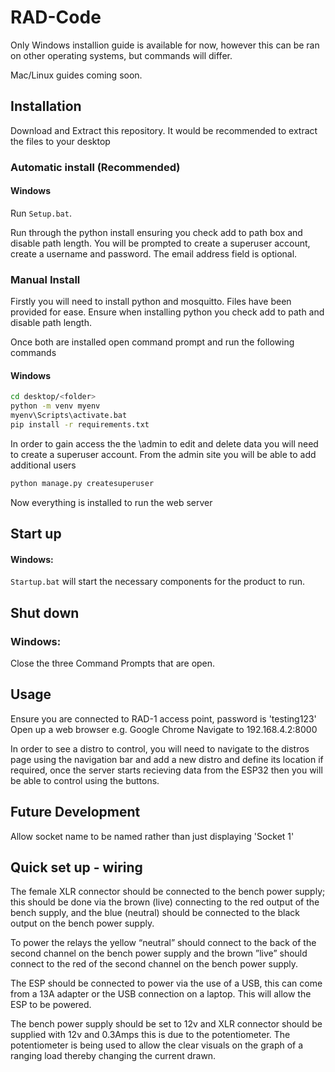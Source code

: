 # RAD-Code
Only Windows installion guide is available for now, however this can be ran on other operating systems, but commands will differ.

Mac/Linux guides coming soon.
## Installation
Download and Extract this repository. It would be recommended to extract the files to your desktop

### Automatic install (Recommended)
#### Windows
Run `Setup.bat`.

Run through the python install ensuring you check add to path box and disable path length.
You will be prompted to create a superuser account, create a username and password. The email address field is optional.

### Manual Install
Firstly you will need to install python and mosquitto. Files have been provided for ease. Ensure when installing python you check add to path and disable path length.

Once both are installed open command prompt and run the following commands
#### Windows
``` bash
cd desktop/<folder>
python -m venv myenv
myenv\Scripts\activate.bat
pip install -r requirements.txt
```

In order to gain access the the \admin to edit and delete data you will need to create a superuser account. From the admin site you will be able to add additional users
``` bash
python manage.py createsuperuser
```

Now everything is installed to run the web server

## Start up
#### Windows:
`Startup.bat` will start the necessary components for the product to run.

## Shut down
### Windows:
Close the three Command Prompts that are open.

## Usage
Ensure you are connected to RAD-1 access point, password is 'testing123'
Open up a web browser e.g. Google Chrome
Navigate to 192.168.4.2:8000

In order to see a distro to control, you will need to navigate to the distros page using the navigation bar and add a new distro and define its location if required, once the server starts recieving data from the ESP32 then you will be able to control using the buttons.

## Future Development
Allow socket name to be named rather than just displaying 'Socket 1'

## Quick set up - wiring 

The female XLR connector should be connected to the bench power supply; this should be done via the brown (live) connecting to the red output of the bench supply, and the blue (neutral) should be connected to the black output on the bench power supply. 

To power the relays the yellow “neutral” should connect to the back of the second channel on the bench power supply and the brown ”live” should connect to the red of the second channel on the bench power supply.

The ESP should be connected to power via the use of a USB, this can come from a 13A adapter or the USB connection on a laptop. This will allow the ESP to be powered.

The bench power supply should be set to 12v and XLR connector should be supplied with 12v and 0.3Amps this is due to the potentiometer.
The potentiometer is being used to allow the clear visuals on the graph of a ranging load thereby changing the current drawn. 
